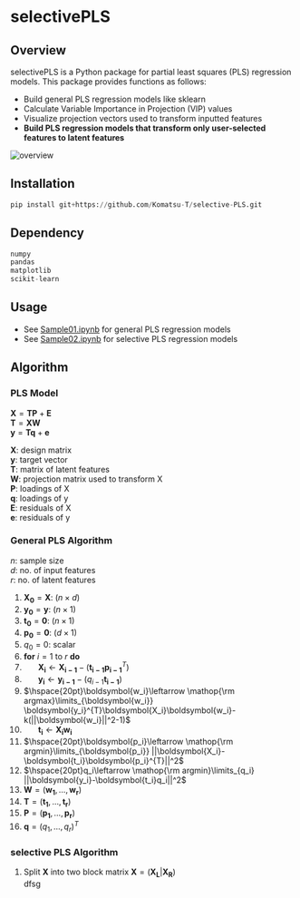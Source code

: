 # selectivePLS

## Overview
selectivePLS is a Python package for partial least squares (PLS) regression models. This package provides functions as follows:
* Build general PLS regression models like sklearn
* Calculate Variable Importance in Projection (VIP) values
* Visualize projection vectors used to transform inputted features
* **Build PLS regression models that transform only user-selected features to latent features**

![overview](https://user-images.githubusercontent.com/79096203/215299395-4725242b-1e22-4385-a43a-d60a5ae9783c.png)

## Installation
```python
pip install git+https://github.com/Komatsu-T/selective-PLS.git
```

## Dependency
```python
numpy
pandas
matplotlib
scikit-learn
```
## Usage
* See [Sample01.ipynb](https://github.com/Komatsu-T/selective-PLS/blob/main/Sample01.ipynb) for general PLS regression models
* See [Sample02.ipynb](https://github.com/Komatsu-T/selective-PLS/blob/main/Sample02.ipynb) for selective PLS regression models

## Algorithm
### PLS Model
$\boldsymbol{X} = \boldsymbol{TP} + \boldsymbol{E}$  
$\boldsymbol{T} = \boldsymbol{XW}$  
$\boldsymbol{y} = \boldsymbol{Tq} + \boldsymbol{e}$  

$\boldsymbol{X}$: design matrix  
$\boldsymbol{y}$: target vector  
$\boldsymbol{T}$: matrix of latent features  
$\boldsymbol{W}$: projection matrix used to transform X  
$\boldsymbol{P}$: loadings of X  
$\boldsymbol{q}$: loadings of y  
$\boldsymbol{E}$: residuals of X  
$\boldsymbol{e}$: residuals of y  

### General PLS Algorithm
$n$: sample size  
$d$: no. of input features  
$r$: no. of latent features  
1. $\boldsymbol{X_0} = \boldsymbol{X}$: $(n \times d)$    
2. $\boldsymbol{y_0} = \boldsymbol{y}$: $(n \times 1)$    
3. $\boldsymbol{t_0} = \boldsymbol{0}$: $(n \times 1)$  
4. $\boldsymbol{p_0} = \boldsymbol{0}$: $(d \times 1)$  
5. $q_0 = 0$: scalar  
6. **for** $i=1$ to $r$ **do**  
7. $\hspace{20pt}\boldsymbol{X_i}\leftarrow \boldsymbol{X_{i-1}} - (\boldsymbol{t_{i-1}}\boldsymbol{p_{i-1}}^{T})$  
8. $\hspace{20pt}\boldsymbol{y_i}\leftarrow \boldsymbol{y_{i-1}} - (q_{i-1}\boldsymbol{t_{i-1}})$  
9. $\hspace{20pt}\boldsymbol{w_i}\leftarrow \mathop{\rm argmax}\limits_{\boldsymbol{w_i}} \boldsymbol{y_i}^{T}\boldsymbol{X_i}\boldsymbol{w_i}-k(||\boldsymbol{w_i}||^2-1)$  
10. $\hspace{20pt}\boldsymbol{t_i}\leftarrow \boldsymbol{X_i}\boldsymbol{w_i}$
11. $\hspace{20pt}\boldsymbol{p_i}\leftarrow \mathop{\rm argmin}\limits_{\boldsymbol{p_i}} ||\boldsymbol{X_i}-\boldsymbol{t_i}\boldsymbol{p_i}^{T}||^2$
12. $\hspace{20pt}q_i\leftarrow \mathop{\rm argmin}\limits_{q_i} ||\boldsymbol{y_i}-\boldsymbol{t_i}q_i||^2$
13. $\boldsymbol{W} = (\boldsymbol{w_1},\ldots,\boldsymbol{w_r})$
14. $\boldsymbol{T} = (\boldsymbol{t_1},\ldots,\boldsymbol{t_r})$
15. $\boldsymbol{P} = (\boldsymbol{p_1},\ldots,\boldsymbol{p_r})$
16. $\boldsymbol{q} = (q_1,\ldots,q_r)^T$

### selective PLS Algorithm
1. Split $\boldsymbol{X}$ into two block matrix $\boldsymbol{X} = (\boldsymbol{X_L}|\boldsymbol{X_R})$  
   dfsg




